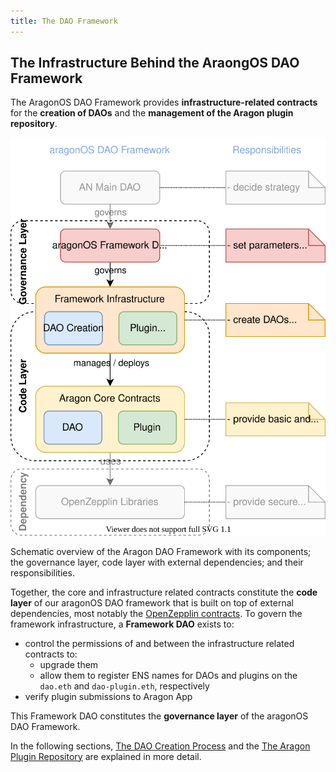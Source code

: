 ```yaml
---
title: The DAO Framework
---
```


## The Infrastructure Behind the AraongOS DAO Framework

The AragonOS DAO Framework provides **infrastructure-related contracts** for the **creation of DAOs** and the **management of the Aragon plugin repository**.

<div class="center-column">

![](aragon-os-architecture-Overview.drawio.svg)

<p class="caption"> 
  Schematic overview of the Aragon DAO Framework with its components; the governance layer, code layer with external dependencies; and their responsibilities.
</p>

</div>

Together, the core and infrastructure related contracts constitute the **code layer** of our aragonOS DAO framework that is built on top of external dependencies, most notably the [OpenZepplin contracts](https://www.openzeppelin.com/contracts).
To govern the framework infrastructure, a **Framework DAO** exists to:

- control the permissions of and between the infrastructure related contracts to:
  - upgrade them
  - allow them to register ENS names for DAOs and plugins on the `dao.eth` and `dao-plugin.eth`, respectively
- verify plugin submissions to Aragon App

This Framework DAO constitutes the **governance layer** of the aragonOS DAO Framework.

In the following sections, [The DAO Creation Process](01-dao-creation-process.md) and the [The Aragon Plugin Repository](02-plugin-repository/index.md) are explained in more detail.
